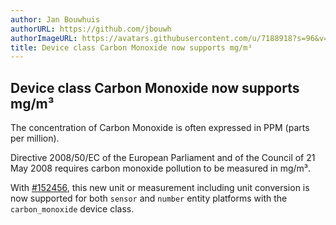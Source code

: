 ```yaml
---
author: Jan Bouwhuis
authorURL: https://github.com/jbouwh
authorImageURL: https://avatars.githubusercontent.com/u/7188918?s=96&v=4
title: Device class Carbon Monoxide now supports mg/m³
---
```


## Device class Carbon Monoxide now supports mg/m³

The concentration of Carbon Monoxide is often expressed in PPM (parts per million).

Directive 2008/50/EC of the European Parliament and of the Council of 21 May 2008 requires carbon monoxide pollution to be measured in mg/m³.

With [#152456](https://github.com/home-assistant/core/pull/152456), this new unit or measurement including unit conversion is now supported for both `sensor` and `number` entity platforms with the `carbon_monoxide` device class.
